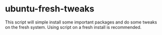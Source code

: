 # ubuntu-fresh-tweaks
This script will simple install some important packages and do some tweaks on the fresh system. Using script on a fresh install is recommended.

